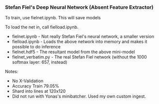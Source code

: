 ### Stefan Fiel's Deep Neural Network (Absent Feature Extractor)

To train, use fielnet.ipynb. This will save models

To load the net in, call fielload.ipynb.

- fielnet.ipynb - Not really Stefan Fiel's neural network, a smaller version
- fielload.ipynb - Loads the above network into memory and makes it possible to do inference
- fielnet.hdf5 - The resultant model from the above mini-model
- fielnet_verbatim.py - The real Stefan Fiel network (without the 1000 softmax layer: 657, instead)

Notes:
* No X-Validation
* Accuracy Train 79.05%
* Shard into lines at 120x120
* Did not run with Yonas's minibatcher. Used my own custom ingest.
